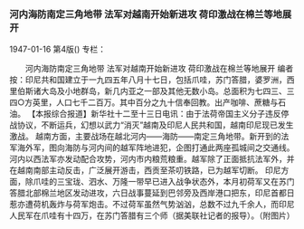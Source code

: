 ### 河内海防南定三角地带  法军对越南开始新进攻  荷印激战在棉兰等地展开

1947-01-16
第4版()
专栏：

　　河内海防南定三角地带
    法军对越南开始新进攻
    荷印激战在棉兰等地展开
    编者按：印尼共和国建立于一九四五年八月十七日，包括爪哇，苏门答腊，婆罗洲，西里伯斯诸大岛及小地群岛，新几内亚之一部及其他无数小岛。总面积为七四三、三四○方英里，人口七千二百万。其中百分之九十信奉回教。出产咖啡、蔗糖与石油。
    【本报综合报道】新华社十二至十三日电讯：由于法荷帝国主义分子违反停战协议，不断运兵，幻想以武力“消灭”越南及印尼人民共和国，越南印尼现已发生激战。
    越南方面，主要战场在越北河内——海防——南定三角地带。新开到的法军海外军，图向海防与河内间的越军阵地进犯，企图打通此两座孤城间之交通线。河内以西法军亦发动配合攻势，河内市内粮荒粮重。越军除了正面抵抗法军外，并在越南南部主动反击，广泛展开游击，西贡至茶叨铁路，已为越军切断。
    印尼方面，除爪哇的三宝珑、泗水、万隆一带早已进入战争状态外，本月初荷军又在苏门答腊北部棉兰地区发动进攻，六日战事蔓延到巴邻旁及西岸港口把东，印尼首都日惹亦遭荷机轰炸与荷军炮击。不过荷军虽然气势汹汹，总数不过九千余人，而印尼人民军在爪哇有十四万，在苏门答腊有三个师（据美联社记者的报导）。（附图片）
